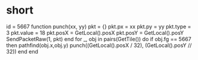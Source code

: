 # short
id = 5667  function punch(xx, yy)  pkt = {}  pkt.px = xx  pkt.py = yy  pkt.type = 3  pkt.value = 18  pkt.posX = GetLocal().posX pkt.posY = GetLocal().posY SendPacketRaw(1, pkt)  end  for _, obj in pairs(GetTile()) do if obj.fg == 5667 then pathfind(obj.x,obj.y) punch((GetLocal().posX / 32), (GetLocal().posY // 32)) end end
